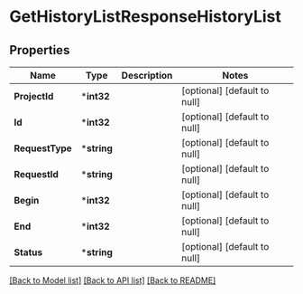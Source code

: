 # GetHistoryListResponseHistoryList

## Properties
Name | Type | Description | Notes
------------ | ------------- | ------------- | -------------
**ProjectId** | ***int32** |  | [optional] [default to null]
**Id** | ***int32** |  | [optional] [default to null]
**RequestType** | ***string** |  | [optional] [default to null]
**RequestId** | ***string** |  | [optional] [default to null]
**Begin** | ***int32** |  | [optional] [default to null]
**End** | ***int32** |  | [optional] [default to null]
**Status** | ***string** |  | [optional] [default to null]

[[Back to Model list]](../README.md#documentation-for-models) [[Back to API list]](../README.md#documentation-for-api-endpoints) [[Back to README]](../README.md)



